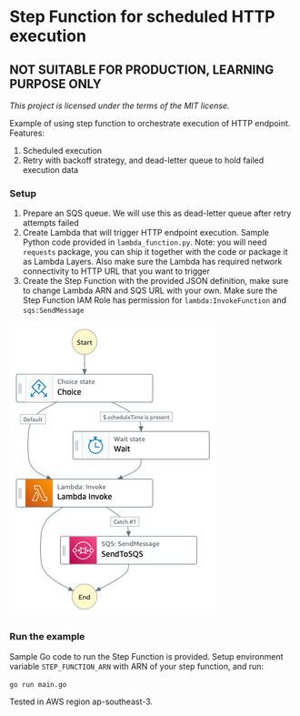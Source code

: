 # Step Function for scheduled HTTP execution

## NOT SUITABLE FOR PRODUCTION, LEARNING PURPOSE ONLY

_This project is licensed under the terms of the MIT license._

Example of using step function to orchestrate execution of HTTP endpoint. Features:

1. Scheduled execution
2. Retry with backoff strategy, and dead-letter queue to hold failed execution data

### Setup

1. Prepare an SQS queue. We will use this as dead-letter queue after retry attempts failed
2. Create Lambda that will trigger HTTP endpoint execution. Sample Python code provided in `lambda_function.py`. Note: you will need `requests` package, you can ship it together with the code or package it as Lambda Layers. Also make sure the Lambda has required network connectivity to HTTP URL that you want to trigger
3. Create the Step Function with the provided JSON definition, make sure to change Lambda ARN and SQS URL with your own. Make sure the Step Function IAM Role has permission for `lambda:InvokeFunction` and `sqs:SendMessage`

![graph](stepfunctions_graph.png)

### Run the example

Sample Go code to run the Step Function is provided. Setup environment variable `STEP_FUNCTION_ARN` with ARN of your step function, and run:

`go run main.go`

Tested in AWS region ap-southeast-3.